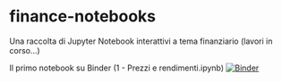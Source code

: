# finance-notebooks
Una raccolta di Jupyter Notebook interattivi a tema finanziario (lavori in corso...)

Il primo notebook su Binder (1 - Prezzi e rendimenti.ipynb)
[![Binder](https://mybinder.org/badge_logo.svg)](https://mybinder.org/v2/gh/mbonix/finance-notebooks/interactive?filepath=1%20-%20Prezzi%20e%20rendimenti.ipynb)